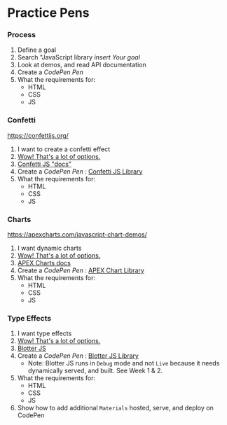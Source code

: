 # Practice Pens

### Process

1. Define a goal
2. Search "JavaScript library _insert Your goal_
3. Look at demos, and read API documentation
4. Create a _CodePen Pen_
5. What the requirements for:
   * HTML
   * CSS
   * JS

### Confetti

https://confettijs.org/

1. I want to create a confetti effect
2. [Wow! That's a lot of options.](https://www.google.com/search?hl=en\&q=javascript%20library%20confetti)
3. [Confetti JS "docs"](https://confettijs.org)
4. Create a _CodePen Pen_ : [Confetti JS Library](https://codepen.io/manikoth/pen/xxYdZyJ)
5. What the requirements for:
   * HTML
   * CSS
   * JS

### Charts

https://apexcharts.com/javascript-chart-demos/

1. I want dynamic charts
2. [Wow! That's a lot of options.](https://duckduckgo.com/?t=ffab\&q=js+chart+libraries\&ia=web)
3. [APEX Charts docs](https://apexcharts.com/docs/installation)
4. Create a _CodePen Pen_ : [APEX Chart Library](https://codepen.io/manikoth/pen/PoQmNmb)
5. What the requirements for:
   * HTML
   * CSS
   * JS

### Type Effects

1. I want type effects
2. [Wow! That's a lot of options.](https://www.google.com/search?hl=en\&q=javascript%20for%20typography)
3. [Blotter JS](https://blotter.js.org/?ref=vanillalist)
4. Create a _CodePen Pen_ : [Blotter JS Library](https://codepen.io/manikoth/pen/NWyjrxL)
   * Note: Blotter JS runs in `Debug` mode and not `Live` because it needs dynamically served, and built. See Week 1 & 2.
5. What the requirements for:
   * HTML
   * CSS
   * JS
6. Show how to add additional `Materials` hosted, serve, and deploy on CodePen

